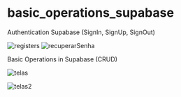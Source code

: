 # basic_operations_supabase

Authentication Supabase (SignIn, SignUp, SignOut)

![registers](https://github.com/andreyquadros/App-CRUD-Supabase/assets/105085242/f08ef9ed-b8e2-44a3-9c0e-a57a762aa0bf)
![recuperarSenha](https://github.com/andreyquadros/App-CRUD-Supabase/assets/105085242/657d868f-e50d-42d1-aa48-30251a352632)



Basic Operations in Supabase (CRUD)

![telas](https://github.com/andreyquadros/App-CRUD-Supabase/assets/105085242/399d7e1d-2c9f-4164-a386-5ae32f70d1a5)

![telas2](https://github.com/andreyquadros/App-CRUD-Supabase/assets/105085242/b18d90b1-22da-4697-bc2b-93b20adffd65)
